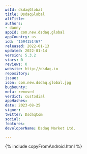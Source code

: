 ```yaml
---
wsId: dsdaqGlobal
title: DsdaqGlobal
altTitle: 
authors:
- danny
appId: com.new.dsdaq.global
appCountry: us
idd: '1594151467'
released: 2022-01-13
updated: 2022-01-14
version: 5.3.2
stars: 0
reviews: 0
website: http://dsdaq.io
repository: 
issue: 
icon: com.new.dsdaq.global.jpg
bugbounty: 
meta: removed
verdict: custodial
appHashes: 
date: 2023-08-25
signer: 
twitter: DsdaqCom
social: 
features: 
developerName: Dsdaq Market Ltd.

---
```


{% include copyFromAndroid.html %}
